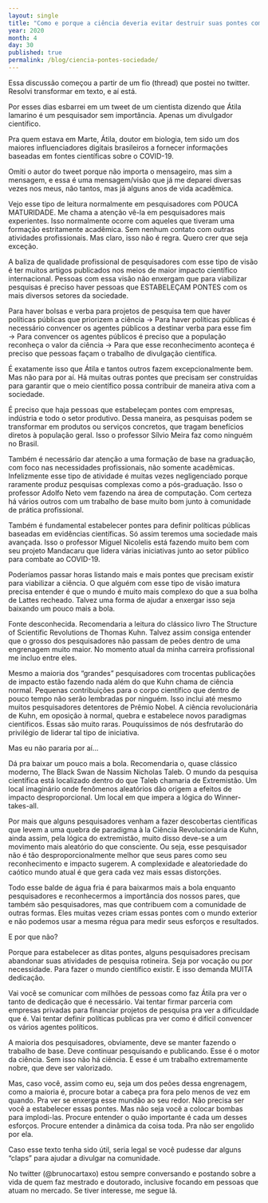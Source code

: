 ```yaml
---
layout: single
title: "Como e porque a ciência deveria evitar destruir suas pontes com a sociedade"
year: 2020
month: 4
day: 30
published: true
permalink: /blog/ciencia-pontes-sociedade/
---
```


Essa discussão começou a partir de um fio (thread) que postei no twitter. Resolvi transformar em texto, e aí está.

Por esses dias esbarrei em um tweet de um cientista dizendo que Átila Iamarino é um pesquisador sem importância. Apenas um divulgador científico.


Pra quem estava em Marte, Átila, doutor em biologia, tem sido um dos maiores influenciadores digitais brasileiros a fornecer informações baseadas em fontes científicas sobre o COVID-19.

Omiti o autor do tweet porque não importa o mensageiro, mas sim a mensagem, e essa é uma mensagem/visão que já me deparei diversas vezes nos meus, não tantos, mas já alguns anos de vida acadêmica.

Vejo esse tipo de leitura normalmente em pesquisadores com POUCA MATURIDADE. Me chama a atenção vê-la em pesquisadores mais experientes. Isso normalmente ocorre com aqueles que tiveram uma formação estritamente acadêmica. Sem nenhum contato com outras atividades profissionais. Mas claro, isso não é regra. Quero crer que seja exceção.

A baliza de qualidade profissional de pesquisadores com esse tipo de visão é ter muitos artigos publicados nos meios de maior impacto científico internacional. Pessoas com essa visão não enxergam que para viabilizar pesquisas é preciso haver pessoas que ESTABELEÇAM PONTES com os mais diversos setores da sociedade.

Para haver bolsas e verba para projetos de pesquisa tem que haver políticas públicas que priorizem a ciência → Para haver políticas públicas é necessário convencer os agentes públicos a destinar verba para esse fim → Para convencer os agentes públicos é preciso que a população reconheça o valor da ciência → Para que esse reconhecimento aconteça é preciso que pessoas façam o trabalho de divulgação científica.

É exatamente isso que Átila e tantos outros fazem excepcionalmente bem. Mas não para por aí. Há muitas outras pontes que precisam ser construídas para garantir que o meio científico possa contribuir de maneira ativa com a sociedade.

É preciso que haja pessoas que estabeleçam pontes com empresas, indústria e todo o setor produtivo. Dessa maneira, as pesquisas podem se transformar em produtos ou serviços concretos, que tragam benefícios diretos à população geral. Isso o professor Sílvio Meira faz como ninguém no Brasil.

Também é necessário dar atenção a uma formação de base na graduação, com foco nas necessidades profissionais, não somente acadêmicas. Infelizmente esse tipo de atividade é muitas vezes negligenciado porque raramente produz pesquisas complexas como a pós-graduação. Isso o professor Adolfo Neto vem fazendo na área de computação. Com certeza há vários outros com um trabalho de base muito bom junto à comunidade de prática profissional.

Também é fundamental estabelecer pontes para definir políticas públicas baseadas em evidências científicas. Só assim teremos uma sociedade mais avançada. Isso o professor Miguel Nicolelis está fazendo muito bem com seu projeto Mandacaru que lidera várias iniciativas junto ao setor público para combate ao COVID-19.

Poderíamos passar horas listando mais e mais pontes que precisam existir para viabilizar a ciência. O que alguém com esse tipo de visão imatura precisa entender é que o mundo é muito mais complexo do que a sua bolha de Lattes recheado. Talvez uma forma de ajudar a enxergar isso seja baixando um pouco mais a bola.


Fonte desconhecida.
Recomendaria a leitura do clássico livro The Structure of Scientific Revolutions de Thomas Kuhn. Talvez assim consiga entender que o grosso dos pesquisadores não passam de peões dentro de uma engrenagem muito maior. No momento atual da minha carreira profissional me incluo entre eles.

Mesmo a maioria dos “grandes” pesquisadores com trocentas publicações de impacto estão fazendo nada além do que Kuhn chama de ciência normal. Pequenas contribuições para o corpo científico que dentro de pouco tempo não serão lembradas por ninguém. Isso inclui até mesmo muitos pesquisadores detentores de Prêmio Nobel. A ciência revolucionária de Kuhn, em oposição à normal, quebra e estabelece novos paradigmas científicos. Essas são muito raras. Pouquíssimos de nós desfrutarão do privilégio de liderar tal tipo de iniciativa.

Mas eu não pararia por aí…

Dá pra baixar um pouco mais a bola. Recomendaria o, quase clássico moderno, The Black Swan de Nassim Nicholas Taleb. O mundo da pesquisa científica está localizado dentro do que Taleb chamaria de Extremistão. Um local imaginário onde fenômenos aleatórios dão origem a efeitos de impacto desproporcional. Um local em que impera a lógica do Winner-takes-all.

Por mais que alguns pesquisadores venham a fazer descobertas científicas que levem a uma quebra de paradigma à la Ciência Revolucionária de Kuhn, ainda assim, pela lógica do extremistão, muito disso deve-se a um movimento mais aleatório do que consciente. Ou seja, esse pesquisador não é tão desproporcionalmente melhor que seus pares como seu reconhecimento e impacto sugerem. A complexidade e aleatoriedade do caótico mundo atual é que gera cada vez mais essas distorções.

Todo esse balde de água fria é para baixarmos mais a bola enquanto pesquisadores e reconhecermos a importância dos nossos pares, que também são pesquisadores, mas que contribuem com a comunidade de outras formas. Eles muitas vezes criam essas pontes com o mundo exterior e não podemos usar a mesma régua para medir seus esforços e resultados.

E por que não?

Porque para estabelecer as ditas pontes, alguns pesquisadores precisam abandonar suas atividades de pesquisa rotineira. Seja por vocação ou por necessidade. Para fazer o mundo científico existir. E isso demanda MUITA dedicação.

Vai você se comunicar com milhões de pessoas como faz Átila pra ver o tanto de dedicação que é necessário. Vai tentar firmar parceria com empresas privadas para financiar projetos de pesquisa pra ver a dificuldade que é. Vai tentar definir políticas publicas pra ver como é difícil convencer os vários agentes políticos.

A maioria dos pesquisadores, obviamente, deve se manter fazendo o trabalho de base. Deve continuar pesquisando e publicando. Esse é o motor da ciência. Sem isso não há ciência. E esse é um trabalho extremamente nobre, que deve ser valorizado.

Mas, caso você, assim como eu, seja um dos peões dessa engrenagem, como a maioria é, procure botar a cabeça pra fora pelo menos de vez em quando. Pra ver se enxerga esse mundão ao seu redor. Não precisa ser você a estabelecer essas pontes. Mas não seja você a colocar bombas para implodi-las. Procure entender o quão importante é cada um desses esforços. Procure entender a dinâmica da coisa toda. Pra não ser engolido por ela.

Caso esse texto tenha sido útil, seria legal se você pudesse dar alguns “claps” para ajudar a divulgar na comunidade.

No twitter (@brunocartaxo) estou sempre conversando e postando sobre a vida de quem faz mestrado e doutorado, inclusive focando em pessoas que atuam no mercado. Se tiver interesse, me segue lá.
